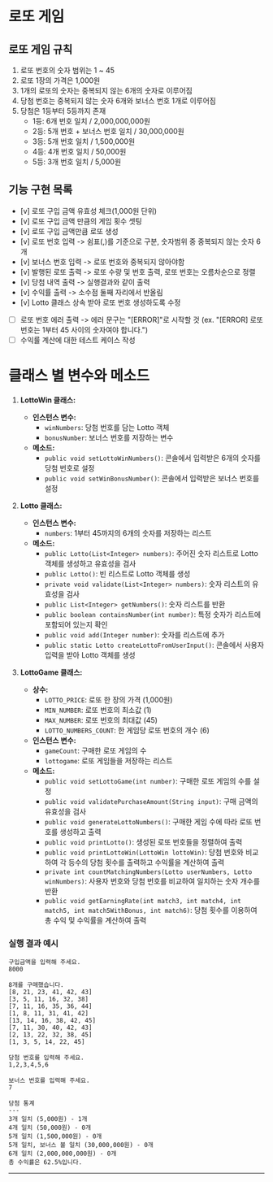 # 로또 게임

## 로또 게임 규칙
1. 로또 번호의 숫자 범위는 1 ~ 45
2. 로또 1장의 가격은 1,000원
3. 1개의 로또의 숫자는 중복되지 않는 6개의 숫자로 이루어짐
4. 당첨 번호는 중복되지 않는 숫자 6개와 보너스 번호 1개로 이루어짐
5. 당첨은 1등부터 5등까지 존재
    - 1등: 6개 번호 일치 / 2,000,000,000원
    - 2등: 5개 번호 + 보너스 번호 일치 / 30,000,000원
    - 3등: 5개 번호 일치 / 1,500,000원
    - 4등: 4개 번호 일치 / 50,000원
    - 5등: 3개 번호 일치 / 5,000원

## 기능 구현 목록
- [v] 로또 구입 금액 유효성 체크(1,000원 단위)
- [v] 로또 구입 금액 만큼의 게임 횟수 셋팅
- [v] 로또 구입 금액만큼 로또 생성
- [v] 로또 번호 입력 -> 쉼표(,)를 기준으로 구분, 숫자범위 중 중복되지 않는 숫자 6개
- [v] 보너스 번호 입력 -> 로또 번호와 중복되지 않아야함
- [v] 발행된 로또 출력 -> 로또 수량 및 번호 출력, 로또 번호는 오름차순으로 정렬
- [v] 당첨 내역 출력 -> 실행결과와 같이 출력
- [v] 수익률 출력 -> 소수점 둘째 자리에서 반올림
- [v] Lotto 클래스 상속 받아 로또 번호 생성하도록 수정
- [ ] 로또 번호 에러 출력 -> 에러 문구는 "[ERROR]"로 시작할 것 (ex. "[ERROR] 로또 번호는 1부터 45 사이의 숫자여야 합니다.")
- [ ] 수익률 계산에 대한 테스트 케이스 작성

# 클래스 별 변수와 메소드
1. **LottoWin 클래스:**
   - **인스턴스 변수:**
     - `winNumbers`: 당첨 번호를 담는 Lotto 객체
     - `bonusNumber`: 보너스 번호를 저장하는 변수
   - **메소드:**
     - `public void setLottoWinNumbers()`: 콘솔에서 입력받은 6개의 숫자를 당첨 번호로 설정
     - `public void setWinBonusNumber()`: 콘솔에서 입력받은 보너스 번호를 설정

2. **Lotto 클래스:**
   - **인스턴스 변수:**
     - `numbers`: 1부터 45까지의 6개의 숫자를 저장하는 리스트
   - **메소드:**
     - `public Lotto(List<Integer> numbers)`: 주어진 숫자 리스트로 Lotto 객체를 생성하고 유효성을 검사
     - `public Lotto()`: 빈 리스트로 Lotto 객체를 생성
     - `private void validate(List<Integer> numbers)`: 숫자 리스트의 유효성을 검사
     - `public List<Integer> getNumbers()`: 숫자 리스트를 반환
     - `public boolean containsNumber(int number)`: 특정 숫자가 리스트에 포함되어 있는지 확인
     - `public void add(Integer number)`: 숫자를 리스트에 추가
     - `public static Lotto createLottoFromUserInput()`: 콘솔에서 사용자 입력을 받아 Lotto 객체를 생성

3. **LottoGame 클래스:**
   - **상수:**
     - `LOTTO_PRICE`: 로또 한 장의 가격 (1,000원)
     - `MIN_NUMBER`: 로또 번호의 최소값 (1)
     - `MAX_NUMBER`: 로또 번호의 최대값 (45)
     - `LOTTO_NUMBERS_COUNT`: 한 게임당 로또 번호의 개수 (6)
   - **인스턴스 변수:**
     - `gameCount`: 구매한 로또 게임의 수
     - `lottogame`: 로또 게임들을 저장하는 리스트
   - **메소드:**
     - `public void setLottoGame(int number)`: 구매한 로또 게임의 수를 설정
     - `public void validatePurchaseAmount(String input)`: 구매 금액의 유효성을 검사
     - `public void generateLottoNumbers()`: 구매한 게임 수에 따라 로또 번호를 생성하고 출력
     - `public void printLotto()`: 생성된 로또 번호들을 정렬하여 출력
     - `public void printLottoWin(LottoWin lottoWin)`: 당첨 번호와 비교하여 각 등수의 당첨 횟수를 출력하고 수익률을 계산하여 출력
     - `private int countMatchingNumbers(Lotto userNumbers, Lotto winNumbers)`: 사용자 번호와 당첨 번호를 비교하여 일치하는 숫자 개수를 반환
     - `public void getEarningRate(int match3, int match4, int match5, int match5WithBonus, int match6)`: 당첨 횟수를 이용하여 총 수익 및 수익률을 계산하여 출력

### 실행 결과 예시

```
구입금액을 입력해 주세요.
8000

8개를 구매했습니다.
[8, 21, 23, 41, 42, 43] 
[3, 5, 11, 16, 32, 38] 
[7, 11, 16, 35, 36, 44] 
[1, 8, 11, 31, 41, 42] 
[13, 14, 16, 38, 42, 45] 
[7, 11, 30, 40, 42, 43] 
[2, 13, 22, 32, 38, 45] 
[1, 3, 5, 14, 22, 45]

당첨 번호를 입력해 주세요.
1,2,3,4,5,6

보너스 번호를 입력해 주세요.
7

당첨 통계
---
3개 일치 (5,000원) - 1개
4개 일치 (50,000원) - 0개
5개 일치 (1,500,000원) - 0개
5개 일치, 보너스 볼 일치 (30,000,000원) - 0개
6개 일치 (2,000,000,000원) - 0개
총 수익률은 62.5%입니다.
```

---
